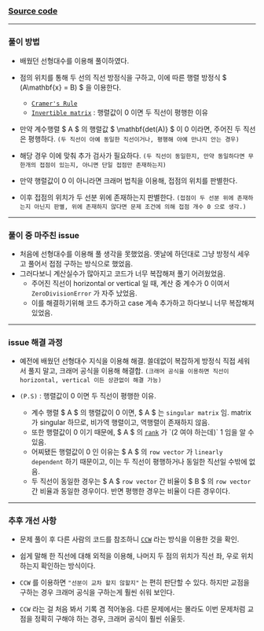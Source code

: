 
### [Source code](./선분 교차 3.py)

---

### 풀이 방법

- 배웠던 선형대수를 이용해 풀이하였다.
- 점의 위치를 통해 두 선의 직선 방정식을 구하고, 이에 따른 행렬 방정식 $ (A\mathbf{x} = B) $ 을 이용한다.
    - [`Cramer's Rule`](https://ko.wikipedia.org/wiki/%ED%81%AC%EB%9D%BC%EB%A9%94%EB%A5%B4_%EB%B2%95%EC%B9%99)
    - [`Invertible matrix`](https://en.wikipedia.org/wiki/Invertible_matrix) : 행렬값이 0 이면 두 직선이 평행한 이유

- 만약 계수행렬 $ A $ 의 행렬값 $ \mathbf{det(A)} $ 이 0 이라면, 주어진 두 직선은 평행하다. `(두 직선이 아예 동일한 직선이거나, 평행해 아예 만나지 안는 경우)`
- 해당 경우 이에 맞춰 추가 검사가 필요하다. `(두 직선이 동일한지, 만약 동일하다면 무한개의 접점이 있는지, 아니면 단일 접점만 존재하는지)`

- 만약 행렬값이 0 이 아니라면 크래머 법칙을 이용해, 접점의 위치를 판별한다. 
- 이후 접점의 위치가 두 선분 위에 존재하는지 판별한다. `(접점이 두 선분 위에 존재하는지 아닌지 판별, 위에 존재하지 않다면 문제 조건에 의해 접점 개수 0 으로 생각.)`

---

### 풀이 중 마주친 issue

- 처음에 선형대수를 이용해 풀 생각을 못했었음. 옛날에 하던대로 그냥 방정식 세우고 풀어서 접점 구하는 방식으로 했었음.
- 그러다보니 계산실수가 많아지고 코드가 너무 복잡해져 풀기 어려웠었음.
    - 주어진 직선이 horizontal or vertical 일 때, 계산 중 계수가 0 이여서 `ZeroDivisionError` 가 자주 났었음.
    - 이를 해결하기위해 코드 추가하고 case 계속 추가하고 하다보니 너무 복잡해져 있었음.

---

### issue 해결 과정

- 예전에 배웠던 선형대수 지식을 이용해 해결. 쓸데없이 복잡하게 방정식 직접 세워서 풀지 말고, 크래머 공식을 이용해 해결합. `(크래머 공식을 이용하면 직선이 horizontal, vertical 이든 상관없이 해결 가능)`

- `(P.S)` : 행렬값이 0 이면 두 직선이 평행한 이유.
    - 계수 행렬 $ A $ 의 행렬값이 0 이면, $ A $ 는 `singular matrix` 임. matrix 가 singular 하므로, 비가역 행렬이고, 역행렬이 존재하지 않음.
    - 또한 행렬값이 0 이기 때문에, $ A $ 의 [`rank`](https://en.wikipedia.org/wiki/Rank_(linear_algebra)) 가 `(2 여야 하는데)` 1 임을 알 수 있음.
    - 어찌됐든 행렬값이 0 인 이유는 $ A $ 의 `row vector` 가 `linearly dependent` 하기 때문이고, 이는 두 직선이 평행하거나 동일한 직선일 수밖에 없음.
    - 두 직선이 동일한 경우는 $ A $ `row vector` 간 비율이 $ B $ 의 `row vector` 간 비율과 동일한 경우이다. 반면 평행한 경우는 비율이 다른 경우이다.

---

### 추후 개선 사항

- 문제 풀이 후 다른 사람의 코드를 참조하니 [`CCW`](https://www.acmicpc.net/blog/view/27) 라는 방식을 이용한 것을 확인.
- 쉽게 말해 한 직선에 대해 외적을 이용해, 나머지 두 점의 위치가 직선 좌, 우로 위치하는지 확인하는 방식이다.

- `CCW` 를 이용하면 `"선분이 교차 할지 않할지"` 는 편히 판단할 수 있다. 하지만 교점을 구하는 경우 크래머 공식을 구하는게 훨씬 쉬워 보인다.

- `CCW` 라는 걸 처음 봐서 기록 겸 적어놓음. 다른 문제에서는 몰라도 이번 문제처럼 교점을 정확히 구해야 하는 경우, 크래머 공식이 훨씬 쉬울듯.

